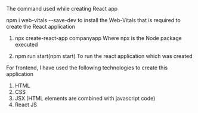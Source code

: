 The command used while creating React app

npm i web-vitals --save-dev to install the Web-Vitals that is required to create the React application

1) npx create-react-app companyapp
  Where npx is the Node package executed

2) npm run start(npm start)
   To run the react application which was created

For frontend, I have used the following technologies to create this application

1) HTML
2) CSS
3) JSX (HTML elements are combined with javascript code)
4) React JS

